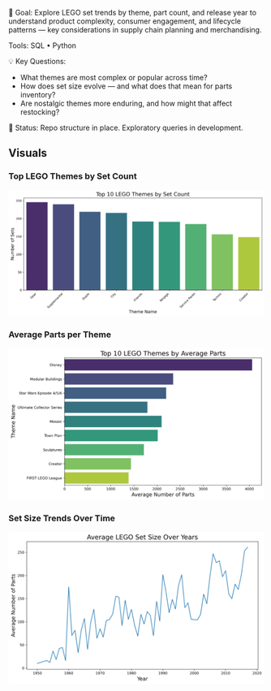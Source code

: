 🎯 Goal: Explore LEGO set trends by theme, part count, and release year to understand product complexity, consumer engagement, and lifecycle patterns — key considerations in supply chain planning and merchandising.

Tools: SQL • Python

💡 Key Questions:
- What themes are most complex or popular across time?
- How does set size evolve — and what does that mean for parts inventory?
- Are nostalgic themes more enduring, and how might that affect restocking?

📁 Status: Repo structure in place. Exploratory queries in development. 

## Visuals

### Top LEGO Themes by Set Count
![Top LEGO Themes](visuals/top_lego_themes.png)

### Average Parts per Theme
![Top LEGO Parts](visuals/top_lego_parts.png)

### Set Size Trends Over Time
![Yearly Trends](visuals/yearly_trends_parts.png)


